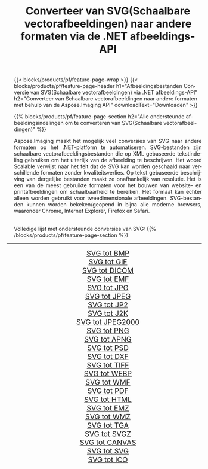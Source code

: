 ﻿---
title: Converteer van SVG(Schaalbare vectorafbeeldingen) naar andere formaten via de .NET afbeeldings-API 
weight: 3920
url: /nl/net/conversion/from/svg/ 
lang: nl
langdirlevel: 2
locales: zh-hans,ja,it,ru,de,es,fr,nl,id,lt,pl,pt,vi,tr,ko,zh-hant,ar,hi,th,sv,cs,uk,he
description: Met behulp van Aspose.Imaging kunt u eenvoudig converteren van SVG(Schaalbare vectorafbeeldingen) naar een ander formaat
---

{{< blocks/products/pf/feature-page-wrap >}}
{{< blocks/products/pf/feature-page-header h1="Afbeeldingsbestanden Conversie van SVG(Schaalbare vectorafbeeldingen) via .NET afbeeldings-API" h2="Converteer van Schaalbare vectorafbeeldingen naar andere formaten met behulp van de Aspose.Imaging API" downloadText="Downloaden" >}}


{{% blocks/products/pf/feature-page-section  h2="Alle ondersteunde afbeeldingsindelingen om te converteren van SVG(Schaalbare vectorafbeeldingen)" %}}
<p align=justify>Aspose.Imaging maakt het mogelijk veel conversies van SVG naar andere formaten op het .NET-platform te automatiseren. SVG-bestanden zijn schaalbare vectorafbeeldingsbestanden die op XML gebaseerde tekstindeling gebruiken om het uiterlijk van de afbeelding te beschrijven. Het woord Scalable verwijst naar het feit dat de SVG kan worden geschaald naar verschillende formaten zonder kwaliteitsverlies. Op tekst gebaseerde beschrijving van dergelijke bestanden maakt ze onafhankelijk van resolutie. Het is een van de meest gebruikte formaten voor het bouwen van website- en printafbeeldingen om schaalbaarheid te bereiken. Het formaat kan echter alleen worden gebruikt voor tweedimensionale afbeeldingen. SVG-bestanden kunnen worden bekeken/geopend in bijna alle moderne browsers, waaronder Chrome, Internet Explorer, Firefox en Safari.</p>
<br/>
Volledige lijst met ondersteunde conversies van SVG:
{{% /blocks/products/pf/feature-page-section %}}
<div class="container-fluid productfamilypage bg-gray">
    <div class="convertypes bg-gray agp-content section">
        <div class="container">
		<hr style="margin-left:-20px;"/>
		<div class="row other-converters" style="gap: 10px;font-size: 19px;text-align:center;">
		    <div class='col-md-2 other-converter remove-lp remove-rp'><a href="/imaging/nl/net/conversion/svg-to-bmp/" style="padding:15px;">SVG tot BMP</a></div><div class='col-md-2 other-converter remove-lp remove-rp'><a href="/imaging/nl/net/conversion/svg-to-gif/" style="padding:15px;">SVG tot GIF</a></div><div class='col-md-2 other-converter remove-lp remove-rp'><a href="/imaging/nl/net/conversion/svg-to-dicom/" style="padding:15px;">SVG tot DICOM</a></div><div class='col-md-2 other-converter remove-lp remove-rp'><a href="/imaging/nl/net/conversion/svg-to-emf/" style="padding:15px;">SVG tot EMF</a></div><div class='col-md-2 other-converter remove-lp remove-rp'><a href="/imaging/nl/net/conversion/svg-to-jpg/" style="padding:15px;">SVG tot JPG</a></div><div class='col-md-2 other-converter remove-lp remove-rp'><a href="/imaging/nl/net/conversion/svg-to-jpeg/" style="padding:15px;">SVG tot JPEG</a></div><div class='col-md-2 other-converter remove-lp remove-rp'><a href="/imaging/nl/net/conversion/svg-to-jp2/" style="padding:15px;">SVG tot JP2</a></div><div class='col-md-2 other-converter remove-lp remove-rp'><a href="/imaging/nl/net/conversion/svg-to-j2k/" style="padding:15px;">SVG tot J2K</a></div><div class='col-md-2 other-converter remove-lp remove-rp'><a href="/imaging/nl/net/conversion/svg-to-jpeg2000/" style="padding:15px;">SVG tot JPEG2000</a></div><div class='col-md-2 other-converter remove-lp remove-rp'><a href="/imaging/nl/net/conversion/svg-to-png/" style="padding:15px;">SVG tot PNG</a></div><div class='col-md-2 other-converter remove-lp remove-rp'><a href="/imaging/nl/net/conversion/svg-to-apng/" style="padding:15px;">SVG tot APNG</a></div><div class='col-md-2 other-converter remove-lp remove-rp'><a href="/imaging/nl/net/conversion/svg-to-psd/" style="padding:15px;">SVG tot PSD</a></div><div class='col-md-2 other-converter remove-lp remove-rp'><a href="/imaging/nl/net/conversion/svg-to-dxf/" style="padding:15px;">SVG tot DXF</a></div><div class='col-md-2 other-converter remove-lp remove-rp'><a href="/imaging/nl/net/conversion/svg-to-tiff/" style="padding:15px;">SVG tot TIFF</a></div><div class='col-md-2 other-converter remove-lp remove-rp'><a href="/imaging/nl/net/conversion/svg-to-webp/" style="padding:15px;">SVG tot WEBP</a></div><div class='col-md-2 other-converter remove-lp remove-rp'><a href="/imaging/nl/net/conversion/svg-to-wmf/" style="padding:15px;">SVG tot WMF</a></div><div class='col-md-2 other-converter remove-lp remove-rp'><a href="/imaging/nl/net/conversion/svg-to-pdf/" style="padding:15px;">SVG tot PDF</a></div><div class='col-md-2 other-converter remove-lp remove-rp'><a href="/imaging/nl/net/conversion/svg-to-html/" style="padding:15px;">SVG tot HTML</a></div><div class='col-md-2 other-converter remove-lp remove-rp'><a href="/imaging/nl/net/conversion/svg-to-emz/" style="padding:15px;">SVG tot EMZ</a></div><div class='col-md-2 other-converter remove-lp remove-rp'><a href="/imaging/nl/net/conversion/svg-to-wmz/" style="padding:15px;">SVG tot WMZ</a></div><div class='col-md-2 other-converter remove-lp remove-rp'><a href="/imaging/nl/net/conversion/svg-to-tga/" style="padding:15px;">SVG tot TGA</a></div><div class='col-md-2 other-converter remove-lp remove-rp'><a href="/imaging/nl/net/conversion/svg-to-svgz/" style="padding:15px;">SVG tot SVGZ</a></div><div class='col-md-2 other-converter remove-lp remove-rp'><a href="/imaging/nl/net/conversion/svg-to-canvas/" style="padding:15px;">SVG tot CANVAS</a></div><div class='col-md-2 other-converter remove-lp remove-rp'><a href="/imaging/nl/net/conversion/svg-to-svg/" style="padding:15px;">SVG tot SVG</a></div><div class='col-md-2 other-converter remove-lp remove-rp'><a href="/imaging/nl/net/conversion/svg-to-ico/" style="padding:15px;">SVG tot ICO</a></div>
                </div>
        </div>
    </div>
</div>
<br/>

